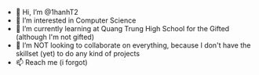 - 👋 Hi, I’m @1hanhT2
- 👀 I’m interested in Computer Science
- 🌱 I’m currently learning at Quang Trung High School for the Gifted (although I'm not gifted)
- 💞️ I’m NOT looking to collaborate on everything, because I don't have the skillset (yet) to do any kind of projects
- 📫 Reach me (i forgot)

<!---
1hanhT2/1hanhT2 is a ✨ special ✨ repository because its `README.md` (this file) appears on your GitHub profile.
You can click the Preview link to take a look at your changes.
--->
